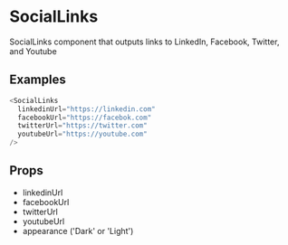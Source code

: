 # SocialLinks

SocialLinks component that outputs links to LinkedIn, Facebook, Twitter, and Youtube

## Examples

```javascript
<SocialLinks
  linkedinUrl="https://linkedin.com"
  facebookUrl="https://facebok.com"
  twitterUrl="https://twitter.com"
  youtubeUrl="https://youtube.com"
/>
```

## Props

- linkedinUrl
- facebookUrl
- twitterUrl
- youtubeUrl
- appearance ('Dark' or 'Light')
